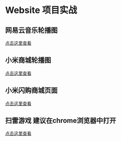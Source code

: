 # Website 项目实战
## 网易云音乐轮播图
[点击这里查看](http://iakgnahz.top/demo1/wangyiyun.html)
## 小米商城轮播图
[点击这里查看](http://iakgnahz.top/demo2/mi.html)
## 小米闪购商城页面
[点击这里查看](http://iakgnahz.top/demo3/index.html)
## 扫雷游戏 建议在chrome浏览器中打开
[点击这里查看](http://iakgnahz.top/demo4/index.html)
